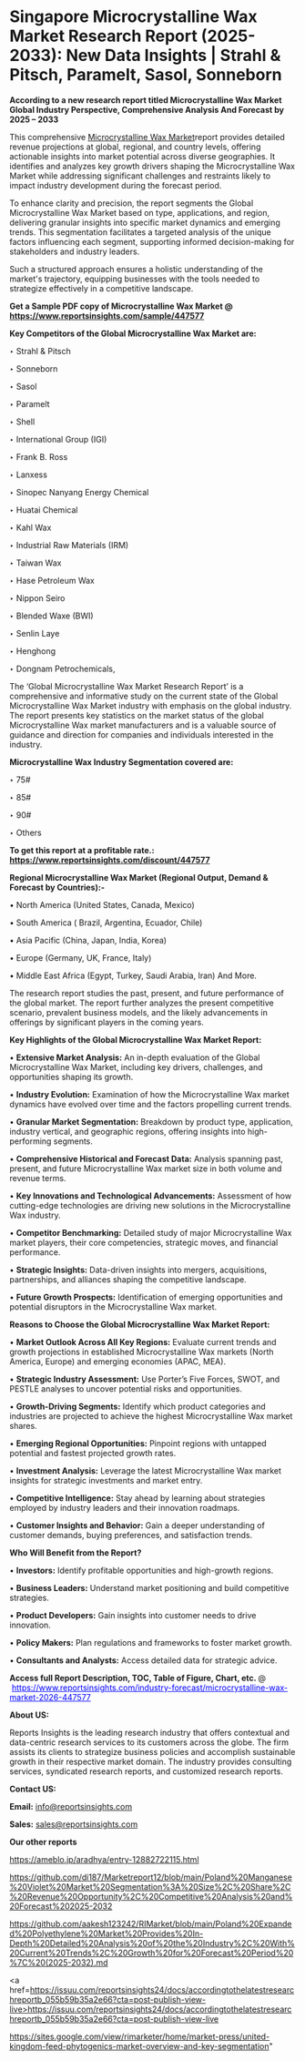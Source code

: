 # Singapore Microcrystalline Wax Market Research Report (2025-2033): New Data Insights | Strahl & Pitsch, Paramelt, Sasol, Sonneborn

<strong>According to a new research report titled Microcrystalline Wax Market Global Industry Perspective, Comprehensive Analysis And Forecast by 2025 – 2033</strong>

This comprehensive <a href=https://www.reportsinsights.com/sample/447577>Microcrystalline Wax Market</a>report provides detailed revenue projections at global, regional, and country levels, offering actionable insights into market potential across diverse geographies. It identifies and analyzes key growth drivers shaping the Microcrystalline Wax Market while addressing significant challenges and restraints likely to impact industry development during the forecast period.

To enhance clarity and precision, the report segments the Global Microcrystalline Wax Market based on type, applications, and region, delivering granular insights into specific market dynamics and emerging trends. This segmentation facilitates a targeted analysis of the unique factors influencing each segment, supporting informed decision-making for stakeholders and industry leaders.

Such a structured approach ensures a holistic understanding of the market's trajectory, equipping businesses with the tools needed to strategize effectively in a competitive landscape.

<strong>Get a Sample PDF copy of Microcrystalline Wax Market </strong><strong>@<a href=https://www.reportsinsights.com/sample/447577 style=color:#0000ff;> https://www.reportsinsights.com/sample/447577</a></strong></font>

<strong>Key Competitors of the Global Microcrystalline Wax Market are:</strong>

‣ Strahl & Pitsch

‣ Sonneborn

‣ Sasol

‣ Paramelt

‣ Shell

‣ International Group (IGI)

‣ Frank B. Ross

‣ Lanxess

‣ Sinopec Nanyang Energy Chemical

‣ Huatai Chemical

‣ Kahl Wax

‣ Industrial Raw Materials (IRM)

‣ Taiwan Wax

‣ Hase Petroleum Wax

‣ Nippon Seiro

‣ Blended Waxe (BWI)

‣ Senlin Laye

‣ Henghong

‣ Dongnam Petrochemicals,

The ‘Global Microcrystalline Wax Market Research Report’ is a comprehensive and informative study on the current state of the Global Microcrystalline Wax Market industry with emphasis on the global industry. The report presents key statistics on the market status of the global Microcrystalline Wax market manufacturers and is a valuable source of guidance and direction for companies and individuals interested in the industry.

<strong>Microcrystalline Wax Industry Segmentation covered are:</strong>

‣ 75#

‣ 85#

‣ 90#

‣ Others

<strong>To get this report at a profitable rate.: <a href=https://www.reportsinsights.com/discount/447577 style=color:#0000ff;>https://www.reportsinsights.com/discount/447577</a></strong></font>

<strong>Regional Microcrystalline Wax Market (Regional Output, Demand &amp; Forecast by Countries):-</strong>

• North America (United States, Canada, Mexico)

• South America ( Brazil, Argentina, Ecuador, Chile)

• Asia Pacific (China, Japan, India, Korea)

• Europe (Germany, UK, France, Italy)

• Middle East Africa (Egypt, Turkey, Saudi Arabia, Iran) And More.

The research report studies the past, present, and future performance of the global market. The report further analyzes the present competitive scenario, prevalent business models, and the likely advancements in offerings by significant players in the coming years.

<strong>Key Highlights of the Global Microcrystalline Wax Market Report:</strong>

• <strong>Extensive Market Analysis:</strong> An in-depth evaluation of the Global Microcrystalline Wax Market, including key drivers, challenges, and opportunities shaping its growth.

• <strong>Industry Evolution:</strong> Examination of how the Microcrystalline Wax market dynamics have evolved over time and the factors propelling current trends.

• <strong>Granular Market Segmentation:</strong> Breakdown by product type, application, industry vertical, and geographic regions, offering insights into high-performing segments.

• <strong>Comprehensive Historical and Forecast Data:</strong> Analysis spanning past, present, and future Microcrystalline Wax market size in both volume and revenue terms.

• <strong>Key Innovations and Technological Advancements:</strong> Assessment of how cutting-edge technologies are driving new solutions in the Microcrystalline Wax industry.

• <strong>Competitor Benchmarking:</strong> Detailed study of major Microcrystalline Wax market players, their core competencies, strategic moves, and financial performance.

• <strong>Strategic Insights:</strong> Data-driven insights into mergers, acquisitions, partnerships, and alliances shaping the competitive landscape.

• <strong>Future Growth Prospects:</strong> Identification of emerging opportunities and potential disruptors in the Microcrystalline Wax market.

<strong>Reasons to Choose the Global Microcrystalline Wax Market Report:</strong>

• <strong>Market Outlook Across All Key Regions:</strong> Evaluate current trends and growth projections in established Microcrystalline Wax markets (North America, Europe) and emerging economies (APAC, MEA).

• <strong>Strategic Industry Assessment:</strong> Use Porter’s Five Forces, SWOT, and PESTLE analyses to uncover potential risks and opportunities.

• <strong>Growth-Driving Segments:</strong> Identify which product categories and industries are projected to achieve the highest Microcrystalline Wax market shares.

• <strong>Emerging Regional Opportunities:</strong> Pinpoint regions with untapped potential and fastest projected growth rates.

• <strong>Investment Analysis:</strong> Leverage the latest Microcrystalline Wax market insights for strategic investments and market entry.

• <strong>Competitive Intelligence:</strong> Stay ahead by learning about strategies employed by industry leaders and their innovation roadmaps.

• <strong>Customer Insights and Behavior:</strong> Gain a deeper understanding of customer demands, buying preferences, and satisfaction trends.

<strong>Who Will Benefit from the Report?</strong>

• <strong>Investors:</strong> Identify profitable opportunities and high-growth regions.

• <strong>Business Leaders:</strong> Understand market positioning and build competitive strategies.

• <strong>Product Developers:</strong> Gain insights into customer needs to drive innovation.

• <strong>Policy Makers:</strong> Plan regulations and frameworks to foster market growth.

• <strong>Consultants and Analysts:</strong> Access detailed data for strategic advice.
</ul>
<strong>Access full Report Description, TOC, Table of Figure, Chart, etc. </strong>@  <a href=https://www.reportsinsights.com/industry-forecast/microcrystalline-wax-market-2026-447577 style=color:#0000ff;>https://www.reportsinsights.com/industry-forecast/microcrystalline-wax-market-2026-447577</a></font>

<strong><strong>About US</strong>:</strong>

Reports Insights is the leading research industry that offers contextual and data-centric research services to its customers across the globe. The firm assists its clients to strategize business policies and accomplish sustainable growth in their respective market domain. The industry provides consulting services, syndicated research reports, and customized research reports.

<strong>Contact US:</strong>

<p class=""""><b>Email:</b> <a href=mailto:info@reportsinsights.com>info@reportsinsights.com</a></p>
<p class=""""><b>Sales:</b> <a href=mailto:sales@reportsinsights.com>sales@reportsinsights.com</a></p>

<strong>Our other reports</strong>

<a href=https://ameblo.jp/aradhya/entry-12882722115.html>https://ameblo.jp/aradhya/entry-12882722115.html</a>

<a href=https://github.com/di187/Marketreport12/blob/main/Poland%20Manganese%20Violet%20Market%20Segmentation%3A%20Size%2C%20Share%2C%20Revenue%20Opportunity%2C%20Competitive%20Analysis%20and%20Forecast%202025-2032>https://github.com/di187/Marketreport12/blob/main/Poland%20Manganese%20Violet%20Market%20Segmentation%3A%20Size%2C%20Share%2C%20Revenue%20Opportunity%2C%20Competitive%20Analysis%20and%20Forecast%202025-2032</a>

<a href=https://github.com/aakesh123242/RIMarket/blob/main/Poland%20Expanded%20Polyethylene%20Market%20Provides%20In-Depth%20Detailed%20Analysis%20of%20the%20Industry%2C%20With%20Current%20Trends%2C%20Growth%20for%20Forecast%20Period%20%7C%20(2025-2032).md>https://github.com/aakesh123242/RIMarket/blob/main/Poland%20Expanded%20Polyethylene%20Market%20Provides%20In-Depth%20Detailed%20Analysis%20of%20the%20Industry%2C%20With%20Current%20Trends%2C%20Growth%20for%20Forecast%20Period%20%7C%20(2025-2032).md</a>

<a href=https://issuu.com/reportsinsights24/docs/accordingtothelatestresearchreportb_055b59b35a2e66?cta=post-publish-view-live>https://issuu.com/reportsinsights24/docs/accordingtothelatestresearchreportb_055b59b35a2e66?cta=post-publish-view-live</a>

<a href=https://sites.google.com/view/rimarketer/home/market-press/united-kingdom-feed-phytogenics-market-overview-and-key-segmentation>https://sites.google.com/view/rimarketer/home/market-press/united-kingdom-feed-phytogenics-market-overview-and-key-segmentation</a>"
